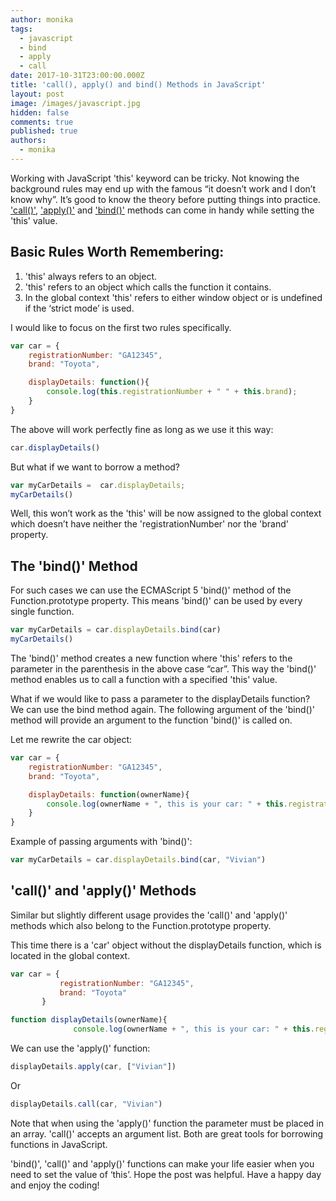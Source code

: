 ```yaml
---
author: monika
tags:
  - javascript
  - bind
  - apply
  - call
date: 2017-10-31T23:00:00.000Z
title: 'call(), apply() and bind() Methods in JavaScript'
layout: post
image: /images/javascript.jpg
hidden: false
comments: true
published: true
authors:
  - monika
---
```

Working with JavaScript 'this' keyword can be tricky. Not knowing the background rules may end up with the famous “it doesn’t work and I don’t know why”. It’s good to know the theory before putting things into practice. ['call()'](https://developer.mozilla.org/en-US/docs/Web/JavaScript/Reference/Global_Objects/Function/call),  ['apply()'](https://developer.mozilla.org/en-US/docs/Web/JavaScript/Reference/Global_Objects/Function/apply)  and ['bind()'](https://developer.mozilla.org/en-US/docs/Web/JavaScript/Reference/Global_Objects/Function/bind) methods can come in handy while setting the 'this' value.

## Basic Rules Worth Remembering:

1. 'this' always refers to an object.
2. 'this' refers to an object which calls the function it contains.
3. In the global context 'this' refers to either window object or is undefined if the ‘strict mode’ is used.

I would like to focus on the first two rules specifically.

```javascript
var car = { 
    registrationNumber: "GA12345",
    brand: "Toyota",

    displayDetails: function(){
        console.log(this.registrationNumber + " " + this.brand);
    }
}
```

The above will work perfectly fine as long as we use it this way:

```javascript
car.displayDetails()
```

But what if we want to borrow a method?

```javascript
var myCarDetails =  car.displayDetails;
myCarDetails()
```

Well, this won’t work as the 'this' will be now assigned to the global context which doesn’t have neither the 'registrationNumber' nor the 'brand' property. 

## The 'bind()' Method

For such cases we can use the ECMAScript 5 'bind()' method of the Function.prototype property. This means 'bind()' can be used by every single function. 

```javascript
var myCarDetails = car.displayDetails.bind(car)
myCarDetails()
```

The 'bind()' method creates a new function where 'this' refers to the parameter in the parenthesis in the above case “car”. This way the 'bind()' method enables us to call a function with a specified 'this' value.

What if we would like to pass a parameter to the displayDetails function? We can use the bind method again. The following argument of the 'bind()' method will provide an argument to the function 'bind()' is called on. 

Let me rewrite the car object:

```javascript
var car = { 
    registrationNumber: "GA12345",
    brand: "Toyota",

    displayDetails: function(ownerName){
        console.log(ownerName + ", this is your car: " + this.registrationNumber + " " + this.brand);
    }
}
```

Example of passing arguments with 'bind()':

```javascript
var myCarDetails = car.displayDetails.bind(car, "Vivian")
```

## 'call()' and 'apply()' Methods

Similar but slightly different usage provides the 'call()' and 'apply()' methods which also belong to the Function.prototype property. 

This time there is a 'car' object without the displayDetails function, which is located in the global context.

```javascript
var car = { 
           registrationNumber: "GA12345",
           brand: "Toyota"
       }

function displayDetails(ownerName){
              console.log(ownerName + ", this is your car: " + this.registrationNumber + " " + this.brand);
```

We can use the 'apply()' function:

```javascript
displayDetails.apply(car, ["Vivian"])
```

Or

```javascript
displayDetails.call(car, "Vivian")
```

Note that when using the 'apply()' function the parameter must be placed in an array. 'call()' accepts an argument list. Both are great tools for borrowing functions in JavaScript. 

'bind()', 'call()' and 'apply()' functions can make your life easier when you need to set the value of ‘this’. 
Hope the post was helpful. Have a happy day and enjoy the coding!
